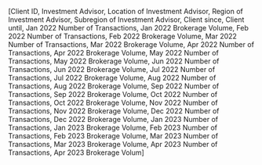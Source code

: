 [Client ID,
Investment Advisor,
Location of Investment Advisor,
Region of Investment Advisor,
Subregion of Investment Advisor,
Client since,
Client until,
Jan 2022 Number of Transactions,
Jan 2022 Brokerage Volume,
Feb 2022 Number of Transactions,
Feb 2022 Brokerage Volume,
Mar 2022 Number of Transactions,
Mar 2022 Brokerage Volume,
Apr 2022 Number of Transactions,
Apr 2022 Brokerage Volume,
May 2022 Number of Transactions,
May 2022 Brokerage Volume,
Jun 2022 Number of Transactions,
Jun 2022 Brokerage Volume,
Jul 2022 Number of Transactions,
Jul 2022 Brokerage Volume,
Aug 2022 Number of Transactions,
Aug 2022 Brokerage Volume,
Sep 2022 Number of Transactions,
Sep 2022 Brokerage Volume,
Oct 2022 Number of Transactions,
Oct 2022 Brokerage Volume,
Nov 2022 Number of Transactions,
Nov 2022 Brokerage Volume,
Dec 2022 Number of Transactions,
Dec 2022 Brokerage Volume,
Jan 2023 Number of Transactions,
Jan 2023 Brokerage Volume,
Feb 2023 Number of Transactions,
Feb 2023 Brokerage Volume,
Mar 2023 Number of Transactions,
Mar 2023 Brokerage Volume,
Apr 2023 Number of Transactions,
Apr 2023 Brokerage Volum]